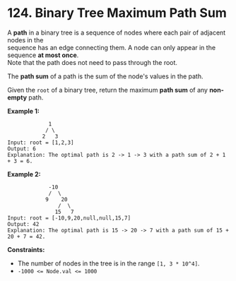 # 124. Binary Tree Maximum Path Sum

A **path** in a binary tree is a sequence of nodes where each pair of adjacent nodes in the  
sequence has an edge connecting them. A node can only appear in the sequence **at most once**.  
Note that the path does not need to pass through the root.

The **path sum** of a path is the sum of the node's values in the path.

Given the `root` of a binary tree, return the maximum **path sum** of any **non-empty** path.

**Example 1:**

                 1
                / \
               2   3
    Input: root = [1,2,3]
    Output: 6
    Explanation: The optimal path is 2 -> 1 -> 3 with a path sum of 2 + 1 + 3 = 6.

**Example 2:**

                 -10
                 /  \
                9    20
                    /  \
                   15   7                            
    Input: root = [-10,9,20,null,null,15,7]
    Output: 42
    Explanation: The optimal path is 15 -> 20 -> 7 with a path sum of 15 + 20 + 7 = 42.

**Constraints:**

- The number of nodes in the tree is in the range `[1, 3 * 10^4]`.
- `-1000 <= Node.val <= 1000`